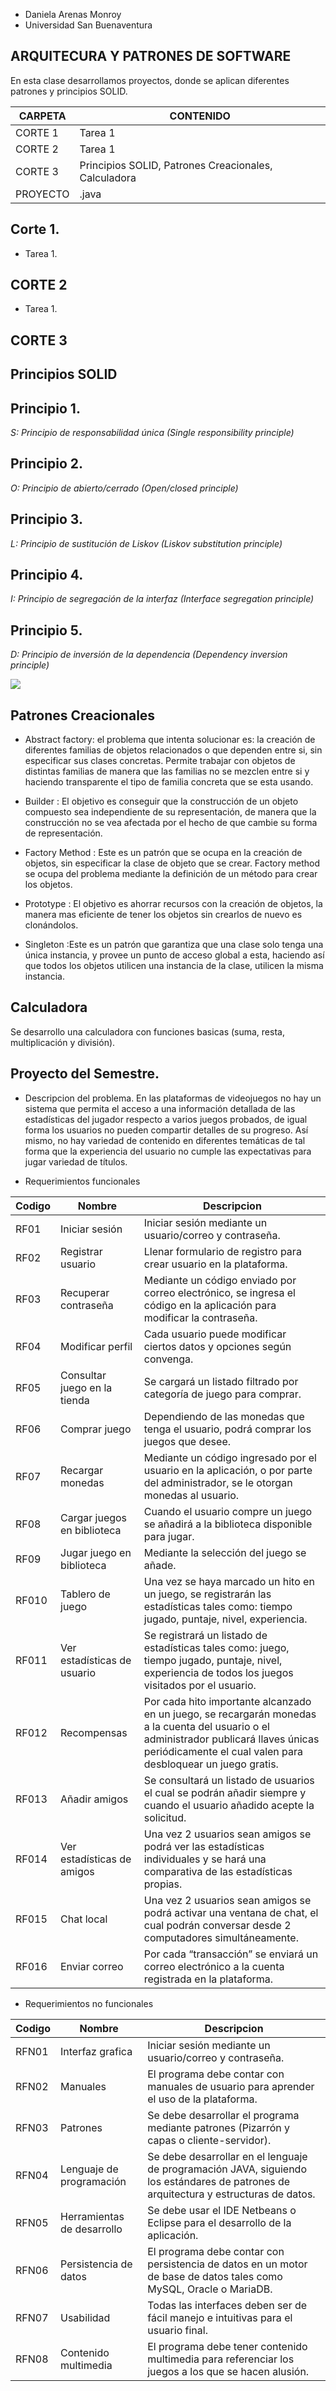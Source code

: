 * Daniela Arenas Monroy
* Universidad San Buenaventura

## ARQUITECURA Y PATRONES DE SOFTWARE

En esta clase desarrollamos  proyectos, donde se aplican diferentes patrones y principios SOLID.

|        CARPETA  | CONTENIDO |
|----------------|-------------------------------|
|CORTE 1 | Tarea 1 | 
| CORTE 2 | Tarea 1 | 
| CORTE 3 | Principios SOLID, Patrones Creacionales, Calculadora |
| PROYECTO| .java |

## Corte 1.
* Tarea 1. 

## CORTE 2
* Tarea 1.

## CORTE 3

## Principios SOLID
## Principio 1.
*S: Principio de responsabilidad única (Single responsibility principle)*

## Principio 2.
*O: Principio de abierto/cerrado (Open/closed principle)*

## Principio 3.
*L: Principio de sustitución de Liskov (Liskov substitution principle)*

## Principio 4.
*I: Principio de segregación de la interfaz  (Interface segregation principle)* 

## Principio 5.
*D: Principio de inversión de la dependencia (Dependency inversion principle)* 

![](https://tech.tribalyte.eu/wp-content/uploads/2018/02/Solid-1.png)

## Patrones Creacionales
* Abstract factory: el problema que intenta solucionar es: la creación de diferentes familias de objetos relacionados o que dependen entre si, sin especificar sus clases concretas. Permite trabajar con objetos de distintas familias de manera que las familias no se mezclen entre si y haciendo transparente el tipo de familia concreta que se esta usando.

* Builder : El objetivo es conseguir que la construcción de un objeto compuesto sea independiente de su representación, de manera que la construcción no se vea afectada por el hecho de que cambie su forma de representación.

* Factory Method : 
Este es un patrón que se ocupa en la creación de objetos, sin especificar la clase de objeto que se crear. Factory method se ocupa del problema mediante la definición de un método para crear los objetos.

* Prototype : El objetivo es ahorrar recursos con la creación de objetos, la manera mas eficiente de tener los objetos sin crearlos de nuevo es clonándolos.

* Singleton :Este es un patrón que garantiza que una clase solo tenga una única instancia, y provee un punto de acceso global a esta, haciendo así que todos los objetos utilicen una instancia de la clase, utilicen la misma instancia.

## Calculadora
Se desarrollo una calculadora con funciones basicas (suma, resta, multiplicación y división).


## Proyecto del Semestre.

* Descripcion del problema.
En las plataformas de videojuegos no hay un sistema que permita el acceso a una información detallada de las estadísticas del jugador respecto a varios juegos probados, de igual forma los usuarios no pueden compartir detalles de su progreso.
Así mismo, no hay variedad de contenido en diferentes temáticas de tal forma que la experiencia del usuario no cumple las expectativas para jugar variedad de títulos.


- Requerimientos funcionales

|        Codigo        |Nombre                |Descripcion                         |
|----------------|-------------------------------|-----------------------------|
|RF01 | Iniciar sesión | Iniciar sesión mediante un usuario/correo y contraseña. |
|RF02 | Registrar usuario | Llenar formulario de registro para crear usuario en la plataforma. |
|RF03 | Recuperar contraseña | Mediante un código enviado por correo electrónico, se ingresa el código en la aplicación para modificar la contraseña. |
|RF04 | Modificar perfil | Cada usuario puede modificar ciertos datos y opciones según convenga. |
|RF05 | Consultar juego en la tienda | Se cargará un listado filtrado por categoría de juego para comprar. |
|RF06 | Comprar juego | Dependiendo de las monedas que tenga el usuario, podrá comprar los juegos que desee. |
|RF07 | Recargar monedas | Mediante un código ingresado por el usuario en la aplicación, o por parte del administrador, se le otorgan monedas al usuario. |
|RF08 | Cargar juegos en biblioteca | Cuando el usuario compre un juego se añadirá a la biblioteca disponible para jugar. |
|RF09 | Jugar juego en biblioteca | Mediante la selección del juego se añade. |
|RF010 | Tablero de juego | Una vez se haya marcado un hito en un juego, se registrarán las estadísticas tales como: tiempo jugado, puntaje, nivel, experiencia. |
|RF011 | Ver estadísticas de usuario | Se registrará un listado de estadísticas tales como: juego, tiempo jugado, puntaje, nivel, experiencia de todos los juegos visitados por el usuario. |
|RF012 | Recompensas | Por cada hito importante alcanzado en un juego, se recargarán monedas a la cuenta del usuario o el administrador publicará llaves únicas periódicamente el cual valen para desbloquear un juego gratis. |
|RF013 | Añadir amigos | Se consultará un listado de usuarios el cual se podrán añadir siempre y cuando el usuario añadido acepte la solicitud. |
|RF014 | Ver estadísticas de amigos | Una vez 2 usuarios sean amigos se podrá ver las estadísticas individuales y se hará una comparativa de las estadísticas propias. |
|RF015 | Chat local | Una vez 2 usuarios sean amigos se podrá activar una ventana de chat, el cual podrán conversar desde 2 computadores simultáneamente. |
|RF016 | Enviar correo | Por cada “transacción” se enviará un correo electrónico a la cuenta registrada en la plataforma. |

- Requerimientos no funcionales

|        Codigo        |Nombre                |Descripcion                         |
|----------------|-------------------------------|-----------------------------|
|RFN01 | Interfaz grafica | Iniciar sesión mediante un usuario/correo y contraseña. |
|RFN02 | Manuales | El programa debe contar con manuales de usuario para aprender el uso de la plataforma. |
|RFN03 | Patrones | Se debe desarrollar el programa mediante patrones (Pizarrón y capas o cliente-servidor). |
|RFN04 | Lenguaje de programación | Se debe desarrollar en el lenguaje de programación JAVA, siguiendo los estándares de patrones de arquitectura y estructuras de datos. |
|RFN05 | Herramientas de desarrollo | Se debe usar el IDE Netbeans o Eclipse para el desarrollo de la aplicación. |
|RFN06 | Persistencia de datos | El programa debe contar con persistencia de datos en un motor de base de datos tales como MySQL, Oracle o MariaDB. |
|RFN07 | Usabilidad | Todas las interfaces deben ser de fácil manejo e intuitivas para el usuario final. |
|RFN08 | Contenido multimedia | El programa debe tener contenido multimedia para referenciar los juegos a los que se hacen alusión. |
